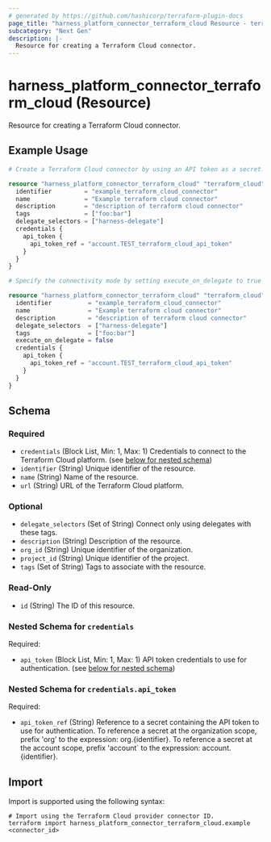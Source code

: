 ```yaml
---
# generated by https://github.com/hashicorp/terraform-plugin-docs
page_title: "harness_platform_connector_terraform_cloud Resource - terraform-provider-harness"
subcategory: "Next Gen"
description: |-
  Resource for creating a Terraform Cloud connector.
---
```


# harness_platform_connector_terraform_cloud (Resource)

Resource for creating a Terraform Cloud connector.

## Example Usage

```terraform
# Create a Terraform Cloud connector by using an API token as a secret.

resource "harness_platform_connector_terraform_cloud" "terraform_cloud" {
  identifier         = "example_terraform_cloud_connector"
  name               = "Example terraform cloud connector"
  description        = "description of terraform cloud connector"
  tags               = ["foo:bar"]
  delegate_selectors = ["harness-delegate"]
  credentials {
    api_token {
      api_token_ref = "account.TEST_terraform_cloud_api_token"
    }
  }
}

# Specify the connectivity mode by setting execute_on_delegate to true or false. The default mode executes on the delegate.

resource "harness_platform_connector_terraform_cloud" "terraform_cloud" {
  identifier          = "example_terraform_cloud_connector"
  name                = "Example terraform cloud connector"
  description         = "description of terraform cloud connector"
  delegate_selectors  = ["harness-delegate"]
  tags                = ["foo:bar"]
  execute_on_delegate = false
  credentials {
    api_token {
      api_token_ref = "account.TEST_terraform_cloud_api_token"
    }
  }
}
```

<!-- schema generated by tfplugindocs -->
## Schema

### Required

- `credentials` (Block List, Min: 1, Max: 1) Credentials to connect to the Terraform Cloud platform. (see [below for nested schema](#nestedblock--credentials))
- `identifier` (String) Unique identifier of the resource.
- `name` (String) Name of the resource.
- `url` (String) URL of the Terraform Cloud platform.

### Optional

- `delegate_selectors` (Set of String) Connect only using delegates with these tags.
- `description` (String) Description of the resource.
- `org_id` (String) Unique identifier of the organization.
- `project_id` (String) Unique identifier of the project.
- `tags` (Set of String) Tags to associate with the resource.

### Read-Only

- `id` (String) The ID of this resource.

<a id="nestedblock--credentials"></a>
### Nested Schema for `credentials`

Required:

- `api_token` (Block List, Min: 1, Max: 1) API token credentials to use for authentication. (see [below for nested schema](#nestedblock--credentials--api_token))

<a id="nestedblock--credentials--api_token"></a>
### Nested Schema for `credentials.api_token`

Required:

- `api_token_ref` (String) Reference to a secret containing the API token to use for authentication. To reference a secret at the organization scope, prefix 'org' to the expression: org.{identifier}. To reference a secret at the account scope, prefix 'account` to the expression: account.{identifier}.

## Import

Import is supported using the following syntax:

```shell
# Import using the Terraform Cloud provider connector ID.
terraform import harness_platform_connector_terraform_cloud.example <connector_id>
```
